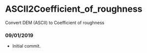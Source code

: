 # ASCII2Coefficient_of_roughness
Convert DEM (ASCII) to Coefficient of roughness

### 09/01/2019
- Initial commit.
